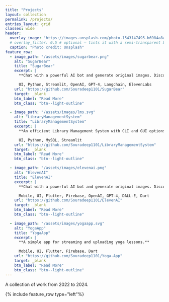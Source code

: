 ```yaml
---
title: "Projects"
layout: collection
permalink: /projects/
entries_layout: grid
classes: wide
header:
  overlay_image: "https://images.unsplash.com/photo-1543147495-b6984a841135"
  # overlay_filter: 0.5 # optional — tints it with a semi-transparent black
  caption: "Photo credit: Unsplash"
feature_row:
  - image_path: "/assets/images/sugarbear.png"
    alt: "SugarBear"
    title: "SugarBear"
    excerpt: |
      **Chat with a powerful AI bot and generate original images. Discover the possibilities of AI.**

      UI, Python, Streamlit, OpenAI, GPT-4, Langchain, ElevenLabs
    url: "https://github.com/Souradeep1101/SugarBear"
    target: _blank
    btn_label: "Read More"
    btn_class: "btn--light-outline"

  - image_path: "/assets/images/lms.svg"
    alt: "LibraryManagementSystem"
    title: "LibraryManagementSystem"
    excerpt: |
      **An efficient Library Management System with CLI and GUI options for seamless book and user management, designed in Python with MySQL and Streamlit for ease of use and flexibility.**

      UI, Python, MySQL, Streamlit
    url: "https://github.com/Souradeep1101/LibraryManagementSystem"
    target: _blank
    btn_label: "Read More"
    btn_class: "btn--light-outline"

  - image_path: "/assets/images/elevenai.png"
    alt: "ElevenAI"
    title: "ElevenAI"
    excerpt: |
      **Chat with a powerful AI bot and generate original images. Discover the possibilities of AI.**

      Mobile, UI, Flutter, Firebase, OpenAI, GPT-4, DALL-E, Dart
    url: "https://github.com/Souradeep1101/ElevenAI"
    target: _blank
    btn_label: "Read More"
    btn_class: "btn--light-outline"

  - image_path: "/assets/images/yogaapp.svg"
    alt: "YogaApp"
    title: "YogaApp"
    excerpt: |
      **A simple app for streaming and uploading yoga lessons.**

      Mobile, UI, Flutter, Firebase, Dart
    url: "https://github.com/Souradeep1101/Yoga-App"
    target: _blank
    btn_label: "Read More"
    btn_class: "btn--light-outline"
---
```


A collection of work from 2022 to 2024.

{% include feature_row type="left"%}

